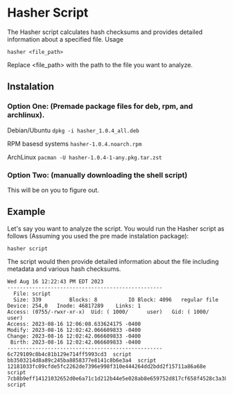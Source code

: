 # Hasher Script

The Hasher script calculates hash checksums and provides detailed information about a specified file.
Usage

`hasher <file_path>`

Replace <file_path> with the path to the file you want to analyze.

## Instalation

### Option One: (Premade package files for deb, rpm, and archlinux).

Debian/Ubuntu
`dpkg -i hasher_1.0.4_all.deb`

RPM basesd systems
`hasher-1.0.4.noarch.rpm`

ArchLinux
`pacman -U hasher-1.0.4-1-any.pkg.tar.zst`

### Option Two: (manually downloading the shell script)

This will be on you to figure out.


## Example

Let's say you want to analyze the script. You would run the Hasher script as follows (Assuming you used the pre made instalation package):

`hasher script`

The script would then provide detailed information about the file including metadata and various hash checksums.

```
Wed Aug 16 12:22:43 PM EDT 2023
--------------------------------------------------
  File: script
  Size: 339       	Blocks: 8          IO Block: 4096   regular file
Device: 254,0	Inode: 46817289    Links: 1
Access: (0755/-rwxr-xr-x)  Uid: ( 1000/      user)   Gid: ( 1000/      user)
Access: 2023-08-16 12:06:08.633624175 -0400
Modify: 2023-08-16 12:02:42.066609833 -0400
Change: 2023-08-16 12:02:42.066609833 -0400
 Birth: 2023-08-16 12:02:42.066609833 -0400
--------------------------------------------------
6c729109c8b4c81b129e714ff5993cd3  script
bb3503214d8a89c245ba8858377e8141c8b6e3a4  script
12181033fc09cfde5fc2262de7396e998f310e444264dd2bdd2f15711a86a68e  script
7cb8b9eff14121032652d0e6a71c1d212b44e5e028ab8e659752d817cf658f4528c3a38ffc6a35fedd854f116a8fdc6ef0a1b9e1fadbff57c2a8efa5eb84f552  script
```
